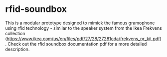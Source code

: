 # rfid-soundbox
This is a modular prototype designed to mimick the famous gramophone using rfid technology - similar to the speaker system from the Ikea Frekvens collection (https://www.ikea.com/us/en/files/pdf/27/28/27281cda/frekvens_pr_kit.pdf).
Check out the rfid soundbox documentation pdf for a more detailed description.
